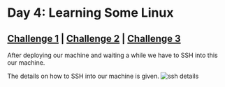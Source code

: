 # Day 4: Learning Some Linux

## [Challenge 1](#challenge-1-finding-the-hidden-directory) | [Challenge 2](#challenge-2-find-a-password) | [Challenge 3](#challenge-3-what-to-take-to-the-partay)

After deploying our machine and waiting a while
we have to SSH into this our machine.

The details on how to SSH into our machine is given.
![ssh details](https://i.imgur.com/KLFvgH1.png)
